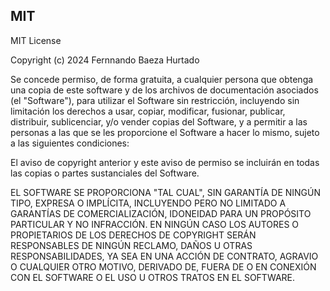 ## MIT

MIT License

Copyright (c) 2024 Fernnando Baeza Hurtado

Se concede permiso, de forma gratuita, a cualquier persona que obtenga una copia
de este software y de los archivos de documentación asociados (el "Software"), para utilizar el Software sin restricción, incluyendo sin limitación los derechos
a usar, copiar, modificar, fusionar, publicar, distribuir, sublicenciar, y/o vender
copias del Software, y a permitir a las personas a las que se les proporcione el Software a hacer lo mismo, sujeto a las siguientes condiciones:

El aviso de copyright anterior y este aviso de permiso se incluirán en todas las copias o partes sustanciales del Software.

EL SOFTWARE SE PROPORCIONA "TAL CUAL", SIN GARANTÍA DE NINGÚN TIPO, EXPRESA O
IMPLÍCITA, INCLUYENDO PERO NO LIMITADO A GARANTÍAS DE COMERCIALIZACIÓN,
IDONEIDAD PARA UN PROPÓSITO PARTICULAR Y NO INFRACCIÓN. EN NINGÚN CASO
LOS AUTORES O PROPIETARIOS DE LOS DERECHOS DE COPYRIGHT SERÁN RESPONSABLES DE NINGÚN RECLAMO, DAÑOS U OTRAS RESPONSABILIDADES, YA SEA EN UNA ACCIÓN DE CONTRATO, AGRAVIO O CUALQUIER OTRO MOTIVO, DERIVADO DE, FUERA DE O EN CONEXIÓN CON EL SOFTWARE O EL USO U OTROS TRATOS EN EL SOFTWARE.